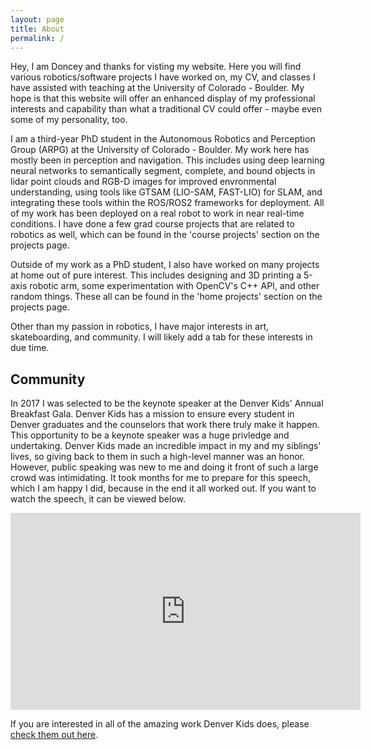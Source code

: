 ```yaml
---
layout: page
title: About
permalink: /
---
```


Hey, I am Doncey and thanks for visting my website. Here you will find various robotics/software projects I have worked on, my CV, and classes I have assisted with teaching at the University of Colorado - Boulder. My hope is that this website will offer an enhanced display of my professional interests and capability than what a traditional CV could offer - maybe even some of my personality, too.

I am a third-year PhD student in the Autonomous Robotics and Perception Group (ARPG) at the University of Colorado - Boulder. My work here has mostly been in perception and navigation. This includes using deep learning neural networks to semantically segment, complete, and bound objects in lidar point clouds and RGB-D images for improved envronmental understanding, using tools like GTSAM (LIO-SAM, FAST-LIO) for SLAM, and integrating these tools within the ROS/ROS2 frameworks for deployment. All of my work has been deployed on a real robot to work in near real-time conditions. I have done a few grad course projects that are related to robotics as well, which can be found in the 'course projects' section on the projects page.

Outside of my work as a PhD student, I also have worked on many projects at home out of pure interest. This includes designing and 3D printing a 5-axis robotic arm, some experimentation with OpenCV's C++ API, and other random things. These all can be found in the 'home projects' section on the projects page.

Other than my passion in robotics, I have major interests in art, skateboarding, and community. I will likely add a tab for these interests in due time. 

## Community

In 2017 I was selected to be the keynote speaker at the Denver Kids' Annual Breakfast Gala. Denver Kids has a mission to ensure every student in Denver graduates and the counselors that work there truly make it happen. This opportunity to be a keynote speaker was a huge privledge and undertaking. Denver Kids made an incredible impact in my and my siblings' lives, so giving back to them in such a high-level manner was an honor. However, public speaking was new to me and doing it front of such a large crowd was intimidating. It took months for me to prepare for this speech, which I am happy I did, because in the end it all worked out. If you want to watch the speech, it can be viewed below. 

<div style="text-align: center;">
  <iframe width="560" height="315" src="https://www.youtube.com/embed/wJMUvAT-uEM?si=0i9kAq0BEWUBpi8z" title="YouTube video player" frameborder="0" allow="accelerometer; autoplay; clipboard-write; encrypted-media; gyroscope; picture-in-picture; web-share" allowfullscreen></iframe>
</div>

If you are interested in all of the amazing work Denver Kids does, please [check them out here](https://www.denverkids.org/about-us).